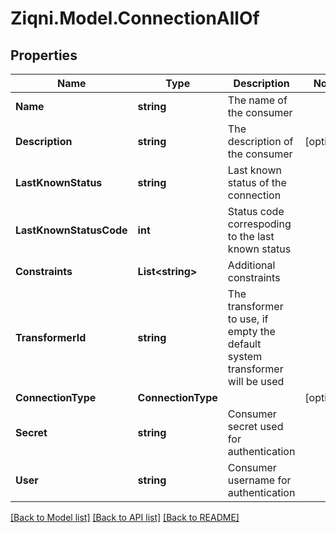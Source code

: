 
# Ziqni.Model.ConnectionAllOf

## Properties

Name | Type | Description | Notes
------------ | ------------- | ------------- | -------------
**Name** | **string** | The name of the consumer | 
**Description** | **string** | The description of the consumer | [optional] 
**LastKnownStatus** | **string** | Last known status of the connection | 
**LastKnownStatusCode** | **int** | Status code correspoding to the last known status | 
**Constraints** | **List&lt;string&gt;** | Additional constraints | 
**TransformerId** | **string** | The transformer to use, if empty the default system transformer will be used | 
**ConnectionType** | **ConnectionType** |  | [optional] 
**Secret** | **string** | Consumer secret used for authentication | 
**User** | **string** | Consumer username for authentication | 

[[Back to Model list]](../README.md#documentation-for-models)
[[Back to API list]](../README.md#documentation-for-api-endpoints)
[[Back to README]](../README.md)


